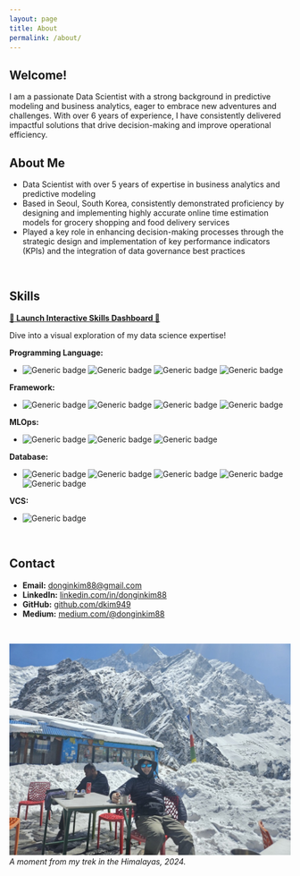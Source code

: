```yaml
---
layout: page
title: About
permalink: /about/
---
```


## Welcome!
I am a passionate Data Scientist with a strong background in predictive modeling and business analytics, eager to embrace new adventures and challenges. With over 6 years of experience, I have consistently delivered impactful solutions that drive decision-making and improve operational efficiency.
<br>

## About Me
- Data Scientist with over 5 years of expertise in business analytics and predictive modeling
- Based in Seoul, South Korea, consistently demonstrated proficiency by designing and implementing highly accurate online time estimation models for grocery shopping and food delivery services
- Played a key role in enhancing decision-making processes through the strategic design and implementation of key performance indicators (KPIs) and the integration of data governance best practices
<br>




## Skills

**[🚀 Launch Interactive Skills Dashboard 🚀](https://dkim-skills.streamlit.app)**

Dive into a visual exploration of my data science expertise!

**Programming Language:**
-  ![Generic badge](https://img.shields.io/badge/python-3776AB?style=for-the-badge&logo=python&logoColor=white) ![Generic badge](https://img.shields.io/badge/r-276DC3?style=for-the-badge&logo=r&logoColor=white) ![Generic badge](https://img.shields.io/badge/scala-DC322F?style=for-the-badge&logo=scala&logoColor=white) ![Generic badge](https://img.shields.io/badge/linux-FCC624?style=for-the-badge&logo=linux&logoColor=white) 
  
**Framework:**
- ![Generic badge](https://img.shields.io/badge/-sklearn-F7931E?style=for-the-badge&logo=scikit-learn&logoColor=white) ![Generic badge](https://img.shields.io/badge/-Tensorflow-FF6F00?style=for-the-badge&logo=Tensorflow&logoColor=white) ![Generic badge](https://img.shields.io/badge/-keras-D00000?style=for-the-badge&logo=keras&logoColor=white) ![Generic badge](https://img.shields.io/badge/-pytorch-EE4C2C?style=for-the-badge&logo=pytorch&logoColor=white)

**MLOps:** 
- ![Generic badge](https://img.shields.io/badge/-mlflow-0194E2?style=for-the-badge&logo=mlflow&logoColor=white) ![Generic badge](https://img.shields.io/badge/-kedro-FFC900?style=for-the-badge&logo=kedro&logoColor=white) ![Generic badge](https://img.shields.io/badge/Apache%20Airflow-017CEE?style=for-the-badge&logo=Apache%20Airflow&logoColor=white)

**Database:**
- ![Generic badge](https://img.shields.io/badge/-Mysql-4479A1?style=for-the-badge&logo=MySQL&logoColor=white) ![Generic badge](https://img.shields.io/badge/-trino-DD00A1?style=for-the-badge&logo=trino&logoColor=white) ![Generic badge](https://img.shields.io/badge/-presto-5890FF?style=for-the-badge&logo=presto&logoColor=white) ![Generic badge](https://img.shields.io/badge/-redshift-8C4FFF?style=for-the-badge&logo=amazon-redshift&logoColor=white) ![Generic badge](https://img.shields.io/badge/-bigquery-669DF6?style=for-the-badge&logo=google-bigquery&logoColor=white)

**VCS:** 
- ![Generic badge](https://img.shields.io/badge/-GIT-654FF0?style=for-the-badge&logo=Github&logoColor=white) 

<br>

## Contact
- **Email:** [donginkim88@gmail.com](mailto:donginkim88@gmail.com)
- **LinkedIn:** [linkedin.com/in/donginkim88](https://www.linkedin.com/in/donginkim88)
- **GitHub:** [github.com/dkim949](https://github.com/dkim949)
- **Medium:** [medium.com/@donginkim88](https://medium.com/@donginkim88)

<br>


![Exploring the Heights of Himalaya](./assets/images/himalaya.jpeg)
*A moment from my trek in the Himalayas, 2024.*